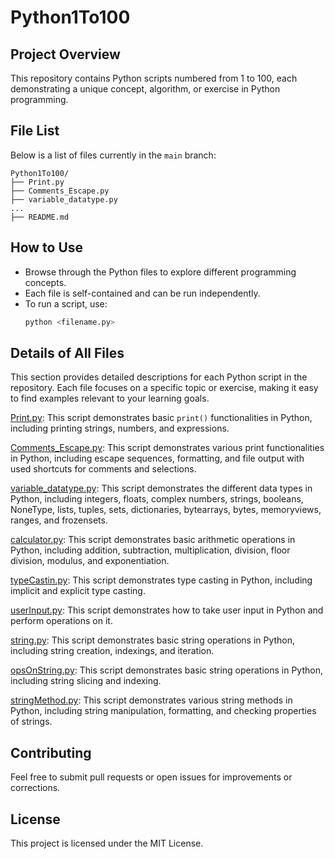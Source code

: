 # Python1To100

## Project Overview

This repository contains Python scripts numbered from 1 to 100, each demonstrating a unique concept, algorithm, or exercise in Python programming.

## File List

Below is a list of files currently in the `main` branch:

```plaintext
Python1To100/
├── Print.py
├── Comments_Escape.py
├── variable_datatype.py
...
├── README.md
```

## How to Use

- Browse through the Python files to explore different programming concepts.
- Each file is self-contained and can be run independently.
- To run a script, use:
    ```bash
    python <filename.py>
    ```
## Details of All Files

This section provides detailed descriptions for each Python script in the repository. Each file focuses on a specific topic or exercise, making it easy to find examples relevant to your learning goals.

[Print.py](https://github.com/Scorpion-1410/Python1To100/blob/main/Print.py): This script demonstrates basic `print()` functionalities in Python, including printing strings, numbers, and expressions.  

[Comments_Escape.py](https://github.com/Scorpion-1410/Python1To100/blob/main/Comments_Escape.py): This script demonstrates various print functionalities in Python, including escape sequences, formatting, and file output with used shortcuts for comments and selections.

[variable_datatype.py](https://github.com/Scorpion-1410/Python1To100/blob/main/variable_datatype.py): This script demonstrates the different data types in Python, including integers, floats, complex numbers, strings, booleans, NoneType, lists, tuples, sets, dictionaries, bytearrays, bytes, memoryviews, ranges, and frozensets. 

[calculator.py](https://github.com/Scorpion-1410/Python1To100/blob/main/calculator.py): This script demonstrates basic arithmetic operations in Python, including addition, subtraction, multiplication, division, floor division, modulus, and exponentiation.

[typeCastin.py](https://github.com/Scorpion-1410/Python1To100/blob/main/typeCastin.py): This script demonstrates type casting in Python, including implicit and explicit type casting. 

[userInput.py](https://github.com/Scorpion-1410/Python1To100/blob/main/userInput.py): This script demonstrates how to take user input in Python and perform operations on it. 

[string.py](https://github.com/Scorpion-1410/Python1To100/blob/main/string.py): This script demonstrates basic string operations in Python, including string creation, indexings, and iteration.

[opsOnString.py](https://github.com/Scorpion-1410/Python1To100/blob/main/opsOnString.py): This script demonstrates basic string operations in Python, including string slicing and indexing.

[stringMethod.py](https://github.com/Scorpion-1410/Python1To100/blob/main/stringMethod.py): This script demonstrates various string methods in Python, including string manipulation, formatting, and checking properties of strings.

## Contributing

Feel free to submit pull requests or open issues for improvements or corrections.

## License

This project is licensed under the MIT License.